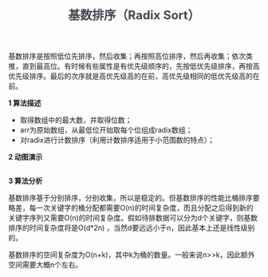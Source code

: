 <!DOCTYPE html>
<html lang="zh-CN">
<head>
    <meta charset="UTF-8" />
    <meta name="viewport" content="width=device-width, initial-scale=1, maximum-scale=1">
    <link href="http://www.yoqian.cn/wp-content/themes/adams/style.css?v1.2.5" type="text/css" rel="stylesheet">
    <link href="http://www.yoqian.cn/wp-content/themes/adams/static/caomei1.2.8/style.css?v1.2.5" type="text/css" rel="stylesheet">
    <title>基数排序（Radix Sort）</title>
<link rel='dns-prefetch' href='//cdn.staticfile.org' />
<link rel='dns-prefetch' href='//s.w.org' />
<link rel='stylesheet' id='wp-block-library-css'  href='http://www.yoqian.cn/wp-includes/css/dist/block-library/style.min.css?ver=5.2.3' type='text/css' media='all' />
<script type='text/javascript' src='//cdn.staticfile.org/jquery/3.1.1/jquery.min.js?ver=v1.2.5'></script>
<script type='text/javascript' src='http://www.yoqian.cn/wp-content/themes/adams/static/script.js?ver=v1.2.5'></script>
<script type='text/javascript' src='//cdn.staticfile.org/prettify/r298/prettify.js?ver=v1.2.5'></script>
<script type='text/javascript' src='//cdn.staticfile.org/instantclick/3.0.1/instantclick.min.js?ver=v1.2.5'></script>
<link rel='https://api.w.org/' href='http://www.yoqian.cn/index.php?rest_route=/' />
<link rel="EditURI" type="application/rsd+xml" title="RSD" href="http://www.yoqian.cn/xmlrpc.php?rsd" />
<link rel="wlwmanifest" type="application/wlwmanifest+xml" href="http://www.yoqian.cn/wp-includes/wlwmanifest.xml" /> 
<link rel='prev' title='桶排序（Bucket Sort）' href='http://www.yoqian.cn/?p=58' />
<link rel='next' title='程序员高手必会的十大编程算法' href='http://www.yoqian.cn/?p=64' />
<link rel="canonical" href="http://www.yoqian.cn/?p=60" />
<link rel='shortlink' href='http://www.yoqian.cn/?p=60' />
    
<script>
    if(localStorage.adams_color_style) $('head').append("<style class='diy-color-style'>" + localStorage.adams_color_style + "</style>");
    if(localStorage.adams_font_style) $('head').append("<style class='diy-font-style'>" + localStorage.adams_font_style + "</style>");
</script>
</head>
<body>
<!-- Header -->
<header>
    <section class="container" style="padding-top: 12px;">
        <hgroup itemscope itemtype="https://schema.org/WPHeader">
            <h1 class="fullname" style="margin: 0;font-size: 1.5rem;font-weight:bold;color:#434a54;display:inline-block;position:relative;z-index:1;" >基数排序（Radix Sort）</h1>
        </hgroup>
    </section>
</header>    <!-- Content -->
    <section class="container main-load">
        <article class="post_article" itemscope itemtype="https://schema.org/Article">
        
<p>基数排序是按照低位先排序，然后收集；再按照高位排序，然后再收集；依次类推，直到最高位。有时候有些属性是有优先级顺序的，先按低优先级排序，再按高优先级排序。最后的次序就是高优先级高的在前，高优先级相同的低优先级高的在前。</p>



<p><strong>1 算法描述</strong></p>



<ul><li>取得数组中的最大数，并取得位数；</li><li>arr为原始数组，从最低位开始取每个位组成radix数组；</li><li>对radix进行计数排序（利用计数排序适用于小范围数的特点）；</li></ul>



<p><strong>2 动图演示</strong></p>



<figure class="wp-block-image"><img src="http://5b0988e595225.cdn.sohucs.com/images/20181009/5092611170d3423d89f7075d33104b6a.gif" alt=""/></figure>




<p><strong>3 算法分析</strong></p>



<p>基数排序基于分别排序，分别收集，所以是稳定的。但基数排序的性能比桶排序要略差，每一次关键字的桶分配都需要O(n)的时间复杂度，而且分配之后得到新的关键字序列又需要O(n)的时间复杂度。假如待排数据可以分为d个关键字，则基数排序的时间复杂度将是O(d*2n) ，当然d要远远小于n，因此基本上还是线性级别的。</p>



<p>基数排序的空间复杂度为O(n+k)，其中k为桶的数量。一般来说n&gt;&gt;k，因此额外空间需要大概n个左右。</p>
</article>
</section>